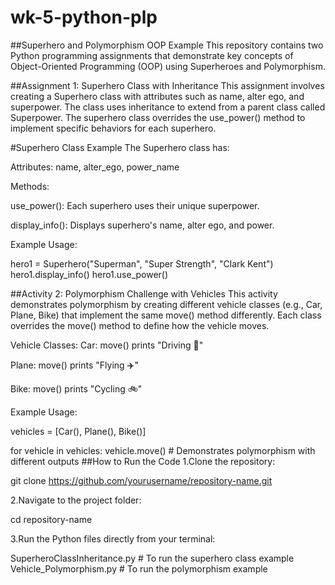 # wk-5-python-plp
##Superhero and Polymorphism OOP Example
This repository contains two Python programming assignments that demonstrate key concepts of Object-Oriented Programming (OOP) using Superheroes and Polymorphism.

##Assignment 1: Superhero Class with Inheritance
This assignment involves creating a Superhero class with attributes such as name, alter ego, and superpower. The class uses inheritance to extend from a parent class called Superpower. The superhero class overrides the use_power() method to implement specific behaviors for each superhero.

#Superhero Class Example
The Superhero class has:

Attributes: name, alter_ego, power_name

Methods:

use_power(): Each superhero uses their unique superpower.

display_info(): Displays superhero's name, alter ego, and power.

Example Usage:

hero1 = Superhero("Superman", "Super Strength", "Clark Kent")
hero1.display_info()
hero1.use_power()


##Activity 2: Polymorphism Challenge with Vehicles
This activity demonstrates polymorphism by creating different vehicle classes (e.g., Car, Plane, Bike) that implement the same move() method differently. Each class overrides the move() method to define how the vehicle moves.

Vehicle Classes:
Car: move() prints "Driving 🚗"

Plane: move() prints "Flying ✈️"

Bike: move() prints "Cycling 🚲"

Example Usage:

vehicles = [Car(), Plane(), Bike()]

for vehicle in vehicles:
    vehicle.move()  # Demonstrates polymorphism with different outputs
##How to Run the Code
1.Clone the repository:

git clone https://github.com/yourusername/repository-name.git

2.Navigate to the project folder:

cd repository-name

3.Run the Python files directly from your terminal:

SuperheroClassInheritance.py  # To run the superhero class example
Vehicle_Polymorphism.py  # To run the polymorphism example
